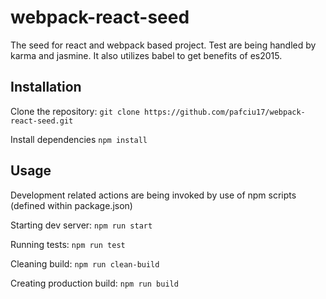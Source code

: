 # webpack-react-seed
The seed for react and webpack based project.
Test are being handled by karma and jasmine. It also utilizes babel to get benefits of es2015.

## Installation

Clone the repository:
`git clone https://github.com/pafciu17/webpack-react-seed.git`

Install dependencies
`npm install`

## Usage

Development related actions are being invoked by use of npm scripts (defined within package.json)

Starting dev server:
`npm run start`

Running tests:
`npm run test`

Cleaning build:
`npm run clean-build`

Creating production build:
`npm run build`
